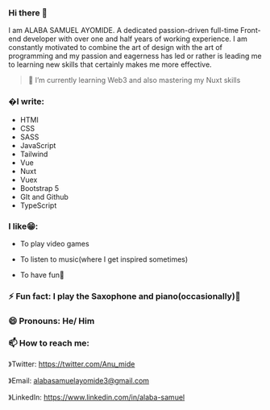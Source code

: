 ### Hi there 👋

<!--
**Anumide/Anumide** is a ✨ _special_ ✨ repository because its `README.md` (this file) appears on your GitHub profile.

Here are some ideas to get you started:

- 🔭 I’m currently working on ...
- 🌱 I’m currently learning ...
- 👯 I’m looking to collaborate on ...
- 🤔 I’m looking for help with ...
- 💬 Ask me about ...
- 📫 How to reach me: ...
- 😄 Pronouns: ...
- ⚡ Fun fact: ...
-->

I am ALABA SAMUEL AYOMIDE. A dedicated passion-driven full-time Front-end developer with over one and half years of working experience. I am constantly motivated to combine the art of design with the art of programming and my passion and eagerness has led or rather is leading me to learning new skills that certainly makes me more effective.

>🌱 I’m currently learning Web3 and also mastering my Nuxt skills


### �I write:

- HTMl
- CSS
- SASS
- JavaScript
- Tailwind
- Vue
- Nuxt
- Vuex
- Bootstrap 5
- GIt and Github
- TypeScript

### I like😁:

- To play video games

- To listen to music(where I get inspired sometimes)

- To have fun🤪

### ⚡ Fun fact: I play the Saxophone and piano(occasionally)🙈

### 😄 Pronouns: He/ Him

### 📫 How to reach me:

》Twitter: https://twitter.com/Anu_mide

》Email: alabasamuelayomide3@gmail.com 

》LinkedIn: https://www.linkedin.com/in/alaba-samuel

